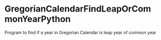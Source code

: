 # GregorianCalendarFindLeapOrCommonYearPython
Program to find if a year in Gregorian Calendar is leap year of common year
